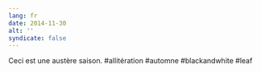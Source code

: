 ```yaml
---
lang: fr
date: 2014-11-30
alt: ''
syndicate: false
---
```


Ceci est une austère saison. #allitération #automne #blackandwhite #leaf
